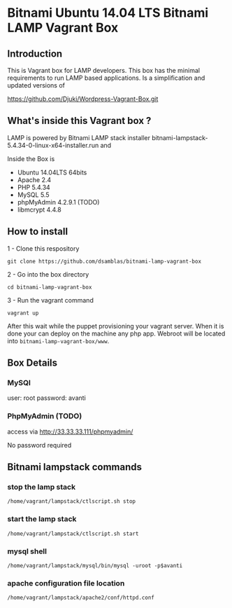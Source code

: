 Bitnami Ubuntu 14.04 LTS Bitnami LAMP  Vagrant Box
====================
## Introduction

This is Vagrant box for LAMP developers. This box has the minimal requirements to run LAMP based applications.
Is a simplification and updated versions of 

https://github.com/Djuki/Wordpress-Vagrant-Box.git


## What's inside this Vagrant box ?

LAMP is powered by Bitnami LAMP stack installer bitnami-lampstack-5.4.34-0-linux-x64-installer.run and

Inside the Box is
- Ubuntu 14.04LTS 64bits
- Apache 2.4
- PHP 5.4.34
- MySQL 5.5
- phpMyAdmin 4.2.9.1 (TODO)
- libmcrypt 4.4.8


## How to install

1 - Clone this respository

    git clone https://github.com/dsamblas/bitnami-lamp-vagrant-box

2 - Go into the box directory

    cd bitnami-lamp-vagrant-box

3 - Run the vagrant command

    vagrant up

After this wait while the puppet provisioning your vagrant server. When it is done your can deploy on the machine any php app. Webroot  will be located into `bitnami-lamp-vagrant-box/www`.

## Box Details


### MySQl

user: root
password: avanti


### PhpMyAdmin (TODO)
access via http://33.33.33.111/phpmyadmin/

No password required


## Bitnami lampstack commands

### stop the lamp stack

    /home/vagrant/lampstack/ctlscript.sh stop

### start the lamp stack

    /home/vagrant/lampstack/ctlscript.sh start

### mysql shell

    /home/vagrant/lampstack/mysql/bin/mysql -uroot -p$avanti

### apache configuration file location

    /home/vagrant/lampstack/apache2/conf/httpd.conf